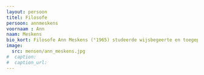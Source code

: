 ```yaml
---
layout: persoon
titel: Filosofe
persoon: annmeskens
voornaam : Ann
naam: Meskens
bio_kort: Filosofe Ann Meskens (°1965) studeerde wijsbegeerte en toegepaste ethiek aan de KULeuven en de Universiteit van Nice.
image:
  src: mensen/ann_meskens.jpg
#  caption: 
#  caption_url: 
---
```

